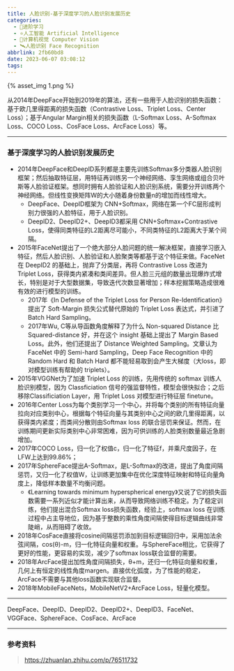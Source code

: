 ```yaml
---
title: 人脸识别-基于深度学习的人脸识别发展历史
categories:
  - 🌙进阶学习
  - ⭐人工智能 Artificial Intelligence
  - 💫计算机视觉 Computer Vision
  - 🛰️人脸识别 Face Recognition
abbrlink: 2fb60bd8
date: 2023-06-07 03:08:12
tags:
---
```


{% asset_img 1.png %}

从2014年DeepFace开始到2019年的算法，还有一些用于人脸识别的损失函数：基于欧几里得距离的损失函数（Contrastive Loss、Triplet Loss、Center Loss）；基于Angular Margin相关的损失函数（L-Softmax Loss、A-Softmax Loss、COCO Loss、CosFace Loss、ArcFace Loss）等。

<!--more-->

***

### 基于深度学习的人脸识别发展历史

- 2014年DeepFace和DeepID系列都是主要先训练Softmax多分类器人脸识别框架；然后抽取特征层，用特征再训练另一个神经网络、孪生网络或组合贝叶斯等人脸验证框架。想同时拥有人脸验证和人脸识别系统，需要分开训练两个神经网络。但线性变换矩阵W的大小随着身份数量n的增加而线性增大。
    - DeepFace、DeepID框架为 CNN+Softmax，网络在第一个FC层形成判别力很强的人脸特征，用于人脸识别。
    - DeepID2、DeepID2+、DeepID3都采用 CNN+Softmax+Contrastive Loss，使得同类特征的L2距离尽可能小，不同类特征的L2距离大于某个间隔。
- 2015年FaceNet提出了一个绝大部分人脸问题的统一解决框架，直接学习嵌入特征，然后人脸识别、人脸验证和人脸聚类等都基于这个特征来做。FaceNet在 DeepID2 的基础上，抛弃了分类层，再将 Contrastive Loss 改进为 Triplet Loss，获得类内紧凑和类间差异。但人脸三元组的数量出现爆炸式增长，特别是对于大型数据集，导致迭代次数显著增加；样本挖掘策略造成很难有效的进行模型的训练。
    - 2017年《In Defense of the Triplet Loss for Person Re-Identification》提出了 Soft-Margin 损失公式替代原始的 Triplet Loss 表达式，并引进了 Batch Hard Sampling。
    - 2017年Wu, C等从导函数角度解释了为什么 Non-squared Distance 比 Squared-distance 好，并在这个 insight 基础上提出了 Margin Based Loss。此外，他们还提出了 Distance Weighted Sampling。文章认为 FaceNet 中的 Semi-hard Sampling，Deep Face Recognition 中的 Random Hard 和 Batch Hard 都不能轻易取到会产生大梯度（大loss，即对模型训练有帮助的 triplets）。
- 2015年VGGNet为了加速 Triplet Loss 的训练，先用传统的 softmax 训练人脸识别模型，因为 Classficiation 信号的强监督特性，模型会很快拟合；之后移除Classificiation Layer，用 Triplet Loss 对模型进行特征层 finetune。
- 2016年Center Loss为每个类别学习一个中心，并将每个类别的所有特征向量拉向对应类别中心，根据每个特征向量与其类别中心之间的欧几里得距离，以获得类内紧度；而类间分散则由Softmax loss 的联合惩罚来保证。然而，在训练期间更新实际类别中心非常困难，因为可供训练的人脸类别数量最近急剧增加。
- 2017年COCO Loss，归一化了权值c，归一化了特征f，并乘尺度因子，在LFW上达到99.86%；
- 2017年SphereFace提出A-Softmax，是L-Softmax的改进，提出了角度间隔惩罚，又归一化了权值W，让训练更加集中在优化深度特征映射和特征向量角度上，降低样本数量不均衡问题。
    - 《Learning towards minimum hyperspherical energy》又说了它的损失函数需要一系列近似才能计算出来，从而导致网络训练不稳定。为了稳定训练，他们提出混合Softmax loss损失函数，经验上，softmax loss 在训练过程中占主导地位，因为基于整数的乘性角度间隔使得目标逻辑曲线非常陡峭，从而阻碍了收敛。
- 2018年CosFace直接将cosine间隔惩罚添加到目标逻辑回归中，采用加法余弦间隔，cos(θ)-m，归一化特征向量和权重。与SphereFace相比，它获得了更好的性能，更容易的实现，减少了softmax loss联合监督的需要。
- 2018年ArcFace提出加性角度间隔损失，θ+m，还归一化特征向量和权重，几何上有恒定的线性角度margen。直接优化弧度，为了性能的稳定，ArcFace不需要与其他loss函数实现联合监督。
- 2018年MobileFaceNets，MobileNetV2+ArcFace Loss，轻量化模型。

***

DeepFace、DeepID、DeepID2、DeepID2+、DeepID3、FaceNet、VGGFace、SphereFace、CosFace、ArcFace

***

### 参考资料

> <https://zhuanlan.zhihu.com/p/76511732>
